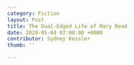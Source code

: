 ```yaml
---
category: Fiction
layout: Post
title: The Dual-Edged Life of Mary Read
date: 2020-05-04 07:00:00 +0000
contributor: Sydney Kessler
thumb: ''

---
```

